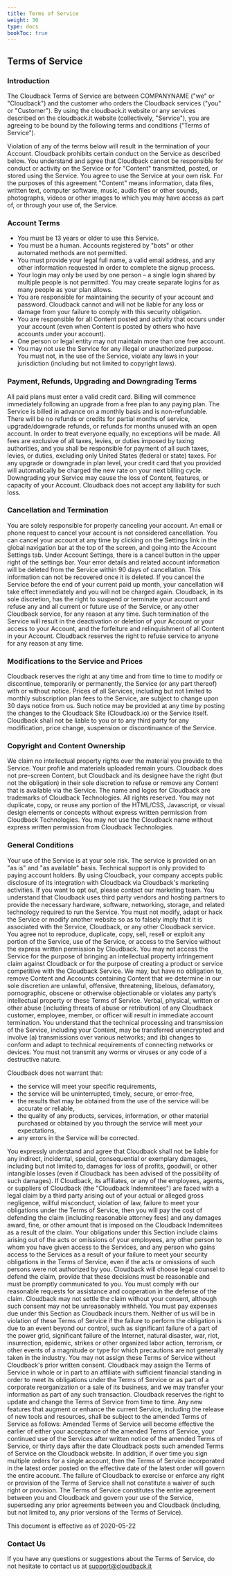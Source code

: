 ```yaml
---
title: Terms of Service
weight: 30
type: docs
bookToc: true
---
```



## Terms of Service

### Introduction

The Cloudback Terms of Service are between COMPANYNAME ("we" or "Cloudback") and the customer who orders the Cloudback services ("you" or "Customer"). By using the cloudback.it website or any services described on the cloudback.it website (collectively, "Service"), you are agreeing to be bound by the following terms and conditions ("Terms of Service").

Violation of any of the terms below will result in the termination of your Account.  Cloudback prohibits certain conduct on the Service as described below. You understand and agree that Cloudback cannot be responsible for conduct or activity on the Service or for "Content" transmitted, posted, or stored  using the Service. You agree to use the Service at your own risk. For the purposes of this agreement "Content" means information, data files, written text, computer software, music, audio files or other sounds, photographs, videos or other images to which you may have access as part of, or through your use of, the Service.

### Account Terms

 - You must be 13 years or older to use this Service.
 - You must be a human. Accounts registered by "bots" or other automated methods are not permitted.
 - You must provide your legal full name, a valid email address, and any other information requested in order to complete the signup process.
 - Your login may only be used by one person – a single login shared by multiple people is not permitted. You may create separate logins for as many people as your plan allows.
 - You are responsible for maintaining the security of your account and password. Cloudback cannot and will not be liable for any loss or damage from your failure to comply with this security obligation.
 - You are responsible for all Content posted and activity that occurs under your account (even when Content is posted by others who have accounts under your account).
 - One person or legal entity may not maintain more than one free account.
 - You may not use the Service for any illegal or unauthorized purpose. You must not, in the use of the Service, violate any laws in your jurisdiction (including but not limited to copyright laws).

### Payment, Refunds, Upgrading and Downgrading Terms

All paid plans must enter a valid credit card.
Billing will commence immediately following an upgrade from a free plan to any paying plan.
The Service is billed in advance on a monthly basis and is non-refundable. There will be no refunds or credits for partial months of service, upgrade/downgrade refunds, or refunds for months unused with an open account. In order to treat everyone equally, no exceptions will be made.
All fees are exclusive of all taxes, levies, or duties imposed by taxing authorities, and you shall be responsible for payment of all such taxes, levies, or duties, excluding only United States (federal or state) taxes.
For any upgrade or downgrade in plan level, your credit card that you provided will automatically be charged the new rate on your next billing cycle.
Downgrading your Service may cause the loss of Content, features, or capacity of your Account. Cloudback does not accept any liability for such loss.

### Cancellation and Termination

You are solely responsible for properly canceling your account. An email or phone request to cancel your account is not considered cancellation. You can cancel your account at any time by clicking on the Settings link in the global navigation bar at the top of the screen, and going into the Account Settings tab. Under Account Settings, there is a cancel button in the upper right of the settings bar.
Your error details and related account information will be deleted from the Service within 90 days of cancellation. This information can not be recovered once it is deleted.
If you cancel the Service before the end of your current paid up month, your cancellation will take effect immediately and you will not be charged again.
Cloudback, in its sole discretion, has the right to suspend or terminate your account and refuse any and all current or future use of the Service, or any other Cloudback service, for any reason at any time. Such termination of the Service will result in the deactivation or deletion of your Account or your access to your Account, and the forfeiture and relinquishment of all Content in your Account. Cloudback reserves the right to refuse service to anyone for any reason at any time.

### Modifications to the Service and Prices

Cloudback reserves the right at any time and from time to time to modify or discontinue, temporarily or permanently, the Service (or any part thereof) with or without notice.
Prices of all Services, including but not limited to monthly subscription plan fees to the Service, are subject to change upon 30 days notice from us. Such notice may be provided at any time by posting the changes to the Cloudback Site (Cloudback.io) or the Service itself.
Cloudback shall not be liable to you or to any third party for any modification, price change, suspension or discontinuance of the Service.

### Copyright and Content Ownership

We claim no intellectual property rights over the material you provide to the Service. Your profile and materials uploaded remain yours.
Cloudback does not pre-screen Content, but Cloudback and its designee have the right (but not the obligation) in their sole discretion to refuse or remove any Content that is available via the Service.
The name and logos for Cloudback are trademarks of Cloudback Technologies. All rights reserved. You may not duplicate, copy, or reuse any portion of the HTML/CSS, Javascript, or visual design elements or concepts without express written permission from Cloudback Technologies. You may not use the Cloudback name without express written permission from Cloudback Technologies.

### General Conditions

Your use of the Service is at your sole risk. The service is provided on an "as is" and "as available" basis.
Technical support is only provided to paying account holders.
By using Cloudback, your company accepts public disclosure of its integration with Cloudback via Cloudback's marketing activities. If you want to opt out, please contact our marketing team.
You understand that Cloudback uses third party vendors and hosting partners to provide the necessary hardware, software, networking, storage, and related technology required to run the Service.
You must not modify, adapt or hack the Service or modify another website so as to falsely imply that it is associated with the Service, Cloudback, or any other Cloudback service.
You agree not to reproduce, duplicate, copy, sell, resell or exploit any portion of the Service, use of the Service, or access to the Service without the express written permission by Cloudback.
You may not access the Service for the purpose of bringing an intellectual property infringement claim against Cloudback or for the purpose of creating a product or service competitive with the Cloudback Service.
We may, but have no obligation to, remove Content and Accounts containing Content that we determine in our sole discretion are unlawful, offensive, threatening, libelous, defamatory, pornographic, obscene or otherwise objectionable or violates any party’s intellectual property or these Terms of Service.
Verbal, physical, written or other abuse (including threats of abuse or retribution) of any Cloudback customer, employee, member, or officer will result in immediate account termination.
You understand that the technical processing and transmission of the Service, including your Content, may be transferred unencrypted and involve (a) transmissions over various networks; and (b) changes to conform and adapt to technical requirements of connecting networks or devices.
You must not transmit any worms or viruses or any code of a destructive nature.

Cloudback does not warrant that:

 - the service will meet your specific requirements, 
 - the service will be uninterrupted, timely, secure, or error-free, 
 - the results that may be obtained from the use of the service will be accurate or reliable, 
 - the quality of any products, services, information, or other material purchased or obtained by you through the service will meet your expectations, 
 - any errors in the Service will be corrected.
 
You expressly understand and agree that Cloudback shall not be liable for any  indirect, incidental, special, consequential or exemplary damages, including but not limited to, damages for loss of profits, goodwill,  or other intangible losses (even if Cloudback has been advised of the possibility of such damages).
If Cloudback, its affiliates, or any of the employees, agents, or suppliers of Cloudback (the "Cloudback Indemnitees") are faced with a legal claim by a third party arising out of your actual or alleged gross negligence, willful misconduct, violation of law, failure to meet your obligations under the Terms of Service, then you will pay the cost of defending the claim (including reasonable attorney fees) and any damages award, fine, or other amount that is imposed on the Cloudback Indemnitees as a result of the claim. Your obligations under this Section include claims arising out of the acts or omissions of your employees, any other person to whom you have given access to the Services, and any person who gains access to the Services as a result of your failure to meet your security obligations in the Terms of Service, even if the acts or omissions of such persons were not authorized by you. Cloudback will choose legal counsel to defend the claim, provide that these decisions must be reasonable and must be promptly communicated to you. You must comply with our reasonable requests for assistance and cooperation in the defense of the claim. Cloudback may not settle the claim without your consent, although such consent may not be unreasonably withheld. You must pay expenses due under this Section as Cloudback incurs them.
Neither of us will be in violation of these Terms of Service if the failure to perform the obligation is due to an event beyond our control, such as significant failure of a part of the power grid, significant failure of the Internet, natural disaster, war, riot, insurrection, epidemic, strikes or other organized labor action, terrorism, or other events of a magnitude or type for which precautions are not generally taken in the industry.
You may not assign these Terms of Service without Cloudback's prior written consent. Cloudback may assign the Terms of Service in whole or in part to an affiliate with sufficient financial standing in order to meet its obligations under the Terms of Service or as part of a corporate reorganization or a sale of its business, and we may transfer your information as part of any such transaction.
Cloudback reserves the right to update and change the Terms of Service from time to time. Any new features that augment or enhance the current Service, including the release of new tools and resources, shall be subject to the amended Terms of Service as follows: Amended Terms of Service will become effective the earlier of either your acceptance of the amended Terms of Service, your continued use of the Services after written notice of the amended Terms of Service, or thirty days after the date Cloudback posts such amended Terms of Service on the Cloudback website. In addition, if over time you sign multiple orders for a single account, then the Terms of Service incorporated in the latest order posted on the effective date of the latest order will govern the entire account.
The failure of Cloudback to exercise or enforce any right or provision of the Terms of Service shall not constitute a waiver of such right or provision. The Terms of Service constitutes the entire agreement between you and Cloudback and govern your use of the Service, superseding any prior agreements between you and Cloudback (including, but not limited to, any prior versions of the Terms of Service).

This document is effective as of 2020-05-22

### Contact Us
If you have any questions or suggestions about the Terms of Service, do not hesitate to contact us at support@cloudback.it
